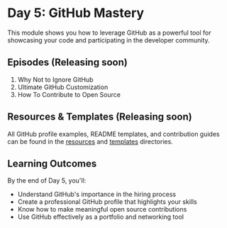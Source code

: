 # Day 5: GitHub Mastery

This module shows you how to leverage GitHub as a powerful tool for showcasing your code and participating in the developer community.

## Episodes (Releasing soon)

1. Why Not to Ignore GitHub
2. Ultimate GitHub Customization
3. How To Contribute to Open Source

## Resources & Templates (Releasing soon)

All GitHub profile examples, README templates, and contribution guides can be found in the [resources](/Day-5-GitHub-Mastery/resources) and [templates](/Day-5-GitHub-Mastery/templates) directories.

## Learning Outcomes

By the end of Day 5, you'll:

- Understand GitHub's importance in the hiring process
- Create a professional GitHub profile that highlights your skills
- Know how to make meaningful open source contributions
- Use GitHub effectively as a portfolio and networking tool
